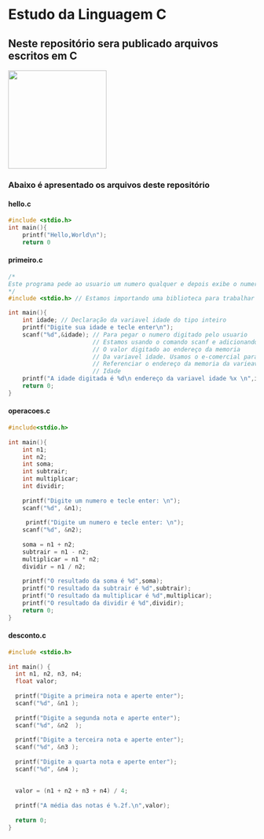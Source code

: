 # Estudo da Linguagem C
## Neste repositório sera publicado arquivos escritos em C

<div style="text-aling:center">
<img src="https://giovanidacruz.com.br/wp-content/uploads/2022/11/C-programming-1024x530-1.jpg" height="200">
</div>

### Abaixo é apresentado os arquivos deste repositório

#### hello.c

```C
#include <stdio.h>
int main(){
    printf("Hello,World\n");
    return 0
```

#### primeiro.c

```C
/*
Este programa pede ao usuario um numero qualquer e depois exibe o numero na tela
*/
#include <stdio.h> // Estamos importando uma biblioteca para trabalhar com entrada e saida de dados

int main(){
    int idade; // Declaração da variavel idade do tipo inteiro
    printf("Digite sua idade e tecle enter\n");
    scanf("%d",&idade); // Para pegar o numero digitado pelo usuario
                        // Estamos usando o comando scanf e adicionando
                        // O valor digitado ao endereço da memoria
                        // Da variavel idade. Usamos o e-comercial para
                        // Referenciar o endereço da memoria da varieavel
                        // Idade
    printf("A idade digitada é %d\n endereço da variavel idade %x \n",idade, &idade);
    return 0;
}
```

#### operacoes.c

```C
#include<stdio.h>
 
int main(){
    int n1;
    int n2;
    int soma;
    int subtrair;
    int multiplicar;
    int dividir;
 
    printf("Digite um numero e tecle enter: \n");
    scanf("%d", &n1);
 
     printf("Digite um numero e tecle enter: \n");
    scanf("%d", &n2);
 
    soma = n1 + n2;
    subtrair = n1 - n2;
    multiplicar = n1 * n2;
    dividir = n1 / n2;
 
    printf("O resultado da soma é %d",soma);
    printf("O resultado da subtrair é %d",subtrair);
    printf("O resultado da multiplicar é %d",multiplicar);
    printf("O resultado da dividir é %d",dividir);
    return 0;
}
```

#### desconto.c

```C
#include <stdio.h>
 
int main() {
  int n1, n2, n3, n4;
  float valor;
 
  printf("Digite a primeira nota e aperte enter");
  scanf("%d", &n1 );
 
  printf("Digite a segunda nota e aperte enter");
  scanf("%d", &n2  );
 
  printf("Digite a terceira nota e aperte enter");
  scanf("%d", &n3 );
 
  printf("Digite a quarta nota e aperte enter");
  scanf("%d", &n4 );
 
 
  valor = (n1 + n2 + n3 + n4) / 4;
 
  printf("A média das notas é %.2f.\n",valor);
 
  return 0;
}
```